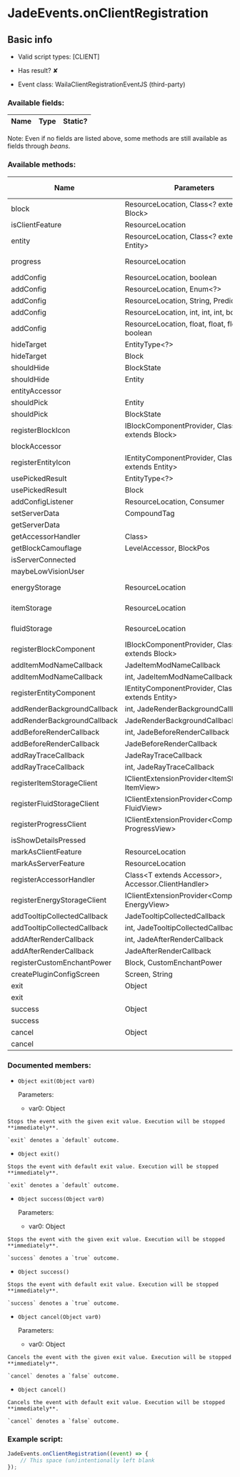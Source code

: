 # JadeEvents.onClientRegistration

## Basic info

- Valid script types: [CLIENT]

- Has result? ✘

- Event class: WailaClientRegistrationEventJS (third-party)

### Available fields:

| Name | Type | Static? |
| ---- | ---- | ------- |

Note: Even if no fields are listed above, some methods are still available as fields through *beans*.

### Available methods:

| Name | Parameters | Return type | Static? |
| ---- | ---------- | ----------- | ------- |
| block | ResourceLocation, Class<? extends Block> |  | BlockComponentProviderBuilder | ✘ |
| isClientFeature | ResourceLocation |  | boolean | ✘ |
| entity | ResourceLocation, Class<? extends Entity> |  | EntityComponentProviderBuilder | ✘ |
| progress | ResourceLocation |  | ClientExtensionProviderBuilder<CompoundTag, ProgressView> | ✘ |
| addConfig | ResourceLocation, boolean |  | void | ✘ |
| addConfig | ResourceLocation, Enum<?> |  | void | ✘ |
| addConfig | ResourceLocation, String, Predicate<String> |  | void | ✘ |
| addConfig | ResourceLocation, int, int, int, boolean |  | void | ✘ |
| addConfig | ResourceLocation, float, float, float, boolean |  | void | ✘ |
| hideTarget | EntityType<?> |  | void | ✘ |
| hideTarget | Block |  | void | ✘ |
| shouldHide | BlockState |  | boolean | ✘ |
| shouldHide | Entity |  | boolean | ✘ |
| entityAccessor |  |  | Builder | ✘ |
| shouldPick | Entity |  | boolean | ✘ |
| shouldPick | BlockState |  | boolean | ✘ |
| registerBlockIcon | IBlockComponentProvider, Class<? extends Block> |  | void | ✘ |
| blockAccessor |  |  | Builder | ✘ |
| registerEntityIcon | IEntityComponentProvider, Class<? extends Entity> |  | void | ✘ |
| usePickedResult | EntityType<?> |  | void | ✘ |
| usePickedResult | Block |  | void | ✘ |
| addConfigListener | ResourceLocation, Consumer<ResourceLocation> |  | void | ✘ |
| setServerData | CompoundTag |  | void | ✘ |
| getServerData |  |  | CompoundTag | ✘ |
| getAccessorHandler | Class<? extends Accessor<?>> |  | Accessor.ClientHandler<Accessor<?>> | ✘ |
| getBlockCamouflage | LevelAccessor, BlockPos |  | ItemStack | ✘ |
| isServerConnected |  |  | boolean | ✘ |
| maybeLowVisionUser |  |  | boolean | ✘ |
| energyStorage | ResourceLocation |  | ClientExtensionProviderBuilder<CompoundTag, EnergyView> | ✘ |
| itemStorage | ResourceLocation |  | ClientExtensionProviderBuilder<ItemStack, ItemView> | ✘ |
| fluidStorage | ResourceLocation |  | ClientExtensionProviderBuilder<CompoundTag, FluidView> | ✘ |
| registerBlockComponent | IBlockComponentProvider, Class<? extends Block> |  | void | ✘ |
| addItemModNameCallback | JadeItemModNameCallback |  | void | ✘ |
| addItemModNameCallback | int, JadeItemModNameCallback |  | void | ✘ |
| registerEntityComponent | IEntityComponentProvider, Class<? extends Entity> |  | void | ✘ |
| addRenderBackgroundCallback | int, JadeRenderBackgroundCallback |  | void | ✘ |
| addRenderBackgroundCallback | JadeRenderBackgroundCallback |  | void | ✘ |
| addBeforeRenderCallback | int, JadeBeforeRenderCallback |  | void | ✘ |
| addBeforeRenderCallback | JadeBeforeRenderCallback |  | void | ✘ |
| addRayTraceCallback | JadeRayTraceCallback |  | void | ✘ |
| addRayTraceCallback | int, JadeRayTraceCallback |  | void | ✘ |
| registerItemStorageClient | IClientExtensionProvider<ItemStack, ItemView> |  | void | ✘ |
| registerFluidStorageClient | IClientExtensionProvider<CompoundTag, FluidView> |  | void | ✘ |
| registerProgressClient | IClientExtensionProvider<CompoundTag, ProgressView> |  | void | ✘ |
| isShowDetailsPressed |  |  | boolean | ✘ |
| markAsClientFeature | ResourceLocation |  | void | ✘ |
| markAsServerFeature | ResourceLocation |  | void | ✘ |
| registerAccessorHandler | Class<T extends Accessor<?>>, Accessor.ClientHandler<T extends Accessor<?>> |  | void | ✘ |
| registerEnergyStorageClient | IClientExtensionProvider<CompoundTag, EnergyView> |  | void | ✘ |
| addTooltipCollectedCallback | JadeTooltipCollectedCallback |  | void | ✘ |
| addTooltipCollectedCallback | int, JadeTooltipCollectedCallback |  | void | ✘ |
| addAfterRenderCallback | int, JadeAfterRenderCallback |  | void | ✘ |
| addAfterRenderCallback | JadeAfterRenderCallback |  | void | ✘ |
| registerCustomEnchantPower | Block, CustomEnchantPower |  | void | ✘ |
| createPluginConfigScreen | Screen, String |  | Screen | ✘ |
| exit | Object |  | Object | ✘ |
| exit |  |  | Object | ✘ |
| success | Object |  | Object | ✘ |
| success |  |  | Object | ✘ |
| cancel | Object |  | Object | ✘ |
| cancel |  |  | Object | ✘ |


### Documented members:

- `Object exit(Object var0)`

  Parameters:
  - var0: Object

```
Stops the event with the given exit value. Execution will be stopped **immediately**.

`exit` denotes a `default` outcome.
```

- `Object exit()`
```
Stops the event with default exit value. Execution will be stopped **immediately**.

`exit` denotes a `default` outcome.
```

- `Object success(Object var0)`

  Parameters:
  - var0: Object

```
Stops the event with the given exit value. Execution will be stopped **immediately**.

`success` denotes a `true` outcome.
```

- `Object success()`
```
Stops the event with default exit value. Execution will be stopped **immediately**.

`success` denotes a `true` outcome.
```

- `Object cancel(Object var0)`

  Parameters:
  - var0: Object

```
Cancels the event with the given exit value. Execution will be stopped **immediately**.

`cancel` denotes a `false` outcome.
```

- `Object cancel()`
```
Cancels the event with default exit value. Execution will be stopped **immediately**.

`cancel` denotes a `false` outcome.
```



### Example script:

```js
JadeEvents.onClientRegistration((event) => {
	// This space (un)intentionally left blank
});
```

